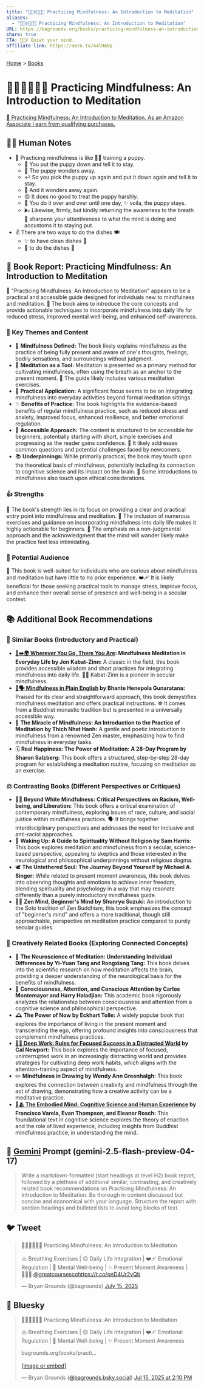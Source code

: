 ```yaml
---
title: "🧘🏼‍♀️👩🏼‍🏫 Practicing Mindfulness: An Introduction to Meditation"
aliases:
  - "🧘🏼‍♀️👩🏼‍🏫 Practicing Mindfulness: An Introduction to Meditation"
URL: https://bagrounds.org/books/practicing-mindfulness-an-introduction-to-meditation
share: true
CTA: 🧘🏼‍♀️ Quiet your mind.
affiliate link: https://amzn.to/44lHABp
---
```

[Home](../index.md) > [Books](./index.md)  
# 🧘🏼‍♀️👩🏼‍🏫 Practicing Mindfulness: An Introduction to Meditation  
[🛒 Practicing Mindfulness: An Introduction to Meditation. As an Amazon Associate I earn from qualifying purchases.](https://amzn.to/44lHABp)  
  
## 📝🐒 Human Notes  
- 🧘 Practicing mindfulness is like 🐕‍🦺 training a puppy.  
    - 🐾 You put the puppy down and tell it to stay.  
    - 🤔 The puppy wonders away.  
    - ↩️ So you pick the puppy up again and put it down again and tell it to stay.  
    - 🚶 And it wonders away again.  
    - 😠 It does no good to treat the puppy harshly.  
    - 🔄 You do it over and over until one day, ✨ voila, the puppy stays.  
    - 🌬️ Likewise, firmly, but kindly returning the awareness to the breath 🧠 sharpens your attentiveness to what the mind is doing and accustoms it to staying put.  
- ✌️ There are two ways to do the dishes 🍽️  
    - ✨ to have clean dishes 🧽  
    - 🔄 to do the dishes 🧼  
  
## 📖 Book Report: Practicing Mindfulness: An Introduction to Meditation  
  
🧘 "Practicing Mindfulness: An Introduction to Meditation" appears to be a practical and accessible guide designed for individuals new to mindfulness and meditation. 📖 The book aims to introduce the core concepts and provide actionable techniques to incorporate mindfulness into daily life for reduced stress, improved mental well-being, and enhanced self-awareness.  
  
### 🔑 Key Themes and Content  
  
* 🧠 **Mindfulness Defined:** The book likely explains mindfulness as the practice of being fully present and aware of one's thoughts, feelings, bodily sensations, and surroundings without judgment.  
* 🧘 **Meditation as a Tool:** Meditation is presented as a primary method for cultivating mindfulness, often using the breath as an anchor to the present moment. 🧘 The guide likely includes various meditation exercises.  
* 🌱 **Practical Application:** A significant focus seems to be on integrating mindfulness into everyday activities beyond formal meditation sittings.  
* ✨ **Benefits of Practice:** The book highlights the evidence-based benefits of regular mindfulness practice, such as reduced stress and anxiety, improved focus, enhanced resilience, and better emotional regulation.  
* 🤝 **Accessible Approach:** The content is structured to be accessible for beginners, potentially starting with short, simple exercises and progressing as the reader gains confidence. 🤔 It likely addresses common questions and potential challenges faced by newcomers.  
* 📚 **Underpinnings:** While primarily practical, the book may touch upon the theoretical basis of mindfulness, potentially including its connection to cognitive science and its impact on the brain. 📜 Some introductions to mindfulness also touch upon ethical considerations.  
  
### 👍 Strengths  
  
💪 The book's strength lies in its focus on providing a clear and practical entry point into mindfulness and meditation. 📝 The inclusion of numerous exercises and guidance on incorporating mindfulness into daily life makes it highly actionable for beginners. 🧘 The emphasis on a non-judgmental approach and the acknowledgment that the mind will wander likely make the practice feel less intimidating.  
  
### 🎯 Potential Audience  
  
👤 This book is well-suited for individuals who are curious about mindfulness and meditation but have little to no prior experience. ❤️‍🩹 It is likely beneficial for those seeking practical tools to manage stress, improve focus, and enhance their overall sense of presence and well-being in a secular context.  
  
## 📚 Additional Book Recommendations  
  
### 📖 Similar Books (Introductory and Practical)  
  
* **[👣➡️🌍 Wherever You Go, There You Are](./wherever-you-go-there-you-are.md): Mindfulness Meditation in Everyday Life by Jon Kabat-Zinn:** A classic in the field, this book provides accessible wisdom and short practices for integrating mindfulness into daily life. 👨‍🏫 Kabat-Zinn is a pioneer in secular mindfulness.  
* **[🧘🗣️ Mindfulness in Plain English](./mindfulness-in-plain-english.md) by Bhante Henepola Gunaratana:** Praised for its clear and straightforward approach, this book demystifies mindfulness meditation and offers practical instructions. ☸️ It comes from a Buddhist monastic tradition but is presented in a universally accessible way.  
* 🌸 **The Miracle of Mindfulness: An Introduction to the Practice of Meditation by Thich Nhat Hanh:** A gentle and poetic introduction to mindfulness from a renowned Zen master, emphasizing how to find mindfulness in everyday tasks.  
* 🗓️ **Real Happiness: The Power of Meditation: A 28-Day Program by Sharon Salzberg:** This book offers a structured, step-by-step 28-day program for establishing a meditation routine, focusing on meditation as an exercise.  
  
### ⚖️ Contrasting Books (Different Perspectives or Critiques)  
  
* ✊🏾 **Beyond White Mindfulness: Critical Perspectives on Racism, Well-being, and Liberation:** This book offers a critical examination of contemporary mindfulness, exploring issues of race, culture, and social justice within mindfulness practices. 🗣️ It brings together interdisciplinary perspectives and addresses the need for inclusive and anti-racist approaches.  
* 🧠 **Waking Up: A Guide to Spirituality Without Religion by Sam Harris:** This book explores meditation and mindfulness from a secular, science-based perspective, appealing to skeptics and those interested in the neurological and philosophical underpinnings without religious dogma.  
* 🕊️ **The Untethered Soul: The Journey Beyond Yourself by Michael A. Singer:** While related to present moment awareness, this book delves into observing thoughts and emotions to achieve inner freedom, blending spirituality and psychology in a way that may resonate differently than a purely introductory mindfulness guide.  
* 🧘‍♀️ **Zen Mind, Beginner's Mind by Shunryu Suzuki:** An introduction to the Soto tradition of Zen Buddhism, this book emphasizes the concept of "beginner's mind" and offers a more traditional, though still approachable, perspective on meditation practice compared to purely secular guides.  
  
### 🎨 Creatively Related Books (Exploring Connected Concepts)  
  
* 🔬 **The Neuroscience of Meditation: Understanding Individual Differences by Yi-Yuan Tang and Rongxiang Tang:** This book delves into the scientific research on how meditation affects the brain, providing a deeper understanding of the neurological basis for the benefits of mindfulness.  
* 🤔 **Consciousness, Attention, and Conscious Attention by Carlos Montemayor and Harry Haladjian:** This academic book rigorously analyzes the relationship between consciousness and attention from a cognitive science and philosophical perspective.  
* 🕰️ **The Power of Now by Eckhart Tolle:** A widely popular book that explores the importance of living in the present moment and transcending the ego, offering profound insights into consciousness that complement mindfulness practices.  
* **[🤿💼 Deep Work: Rules for Focused Success in a Distracted World](./deep-work.md) by Cal Newport:** This book explores the importance of focused, uninterrupted work in an increasingly distracting world and provides strategies for cultivating deep work habits, which aligns with the attention-training aspect of mindfulness.  
* ✏️ **Mindfulness in Drawing by Wendy Ann Greenhalgh:** This book explores the connection between creativity and mindfulness through the act of drawing, demonstrating how a creative activity can be a meditative practice.  
* **[🧠🫂 The Embodied Mind: Cognitive Science and Human Experience](./the-embodied-mind-cognitive-science-and-human-experience.md) by Francisco Varela, Evan Thompson, and Eleanor Rosch:** This foundational text in cognitive science explores the theory of enaction and the role of lived experience, including insights from Buddhist mindfulness practice, in understanding the mind.  
  
## 💬 [Gemini](../software/gemini.md) Prompt (gemini-2.5-flash-preview-04-17)  
> Write a markdown-formatted (start headings at level H2) book report, followed by a plethora of additional similar, contrasting, and creatively related book recommendations on Practicing Mindfulness: An Introduction to Meditation. Be thorough in content discussed but concise and economical with your language. Structure the report with section headings and bulleted lists to avoid long blocks of text.  
  
## 🐦 Tweet  
<blockquote class="twitter-tweet" data-theme="dark"><p lang="en" dir="ltr">🧘🏼‍♀️👩🏼‍🏫 Practicing Mindfulness: An Introduction to Meditation<br><br>🫁 Breathing Exercises | 😌 Daily Life Integration | ❤️‍🩹 Emotional Regulation | 🧠 Mental Well-being | ✨ Present Moment Awareness | 👩🏼‍🏫 <a href="https://twitter.com/greatcoursesco?ref_src=twsrc%5Etfw">@greatcoursesco</a><a href="https://t.co/onD4Ur2vQb">https://t.co/onD4Ur2vQb</a></p>&mdash; Bryan Grounds (@bagrounds) <a href="https://twitter.com/bagrounds/status/1945229191601136022?ref_src=twsrc%5Etfw">July 15, 2025</a></blockquote> <script async src="https://platform.twitter.com/widgets.js" charset="utf-8"></script>  
  
## 🦋 Bluesky  
<blockquote class="bluesky-embed" data-bluesky-uri="at://did:plc:i4yli6h7x2uoj7acxunww2fc/app.bsky.feed.post/3ltzstikec22s" data-bluesky-cid="bafyreidvmi65ealgqj2yo3s5jxjiawvykxos5n7hbsz7zdfblm6izthu3u" data-bluesky-embed-color-mode="system"><p lang="en">🧘🏼‍♀️👩🏼‍🏫 Practicing Mindfulness: An Introduction to Meditation  
  
🫁 Breathing Exercises | 😌 Daily Life Integration | ❤️‍🩹 Emotional Regulation | 🧠 Mental Well-being | ✨ Present Moment Awareness  
  
bagrounds.org/books/practi...<br><br><a href="https://bsky.app/profile/did:plc:i4yli6h7x2uoj7acxunww2fc/post/3ltzstikec22s?ref_src=embed">[image or embed]</a></p>&mdash; Bryan Grounds (<a href="https://bsky.app/profile/did:plc:i4yli6h7x2uoj7acxunww2fc?ref_src=embed">@bagrounds.bsky.social</a>) <a href="https://bsky.app/profile/did:plc:i4yli6h7x2uoj7acxunww2fc/post/3ltzstikec22s?ref_src=embed">Jul 15, 2025 at 2:10 PM</a></blockquote><script async src="https://embed.bsky.app/static/embed.js" charset="utf-8"></script>